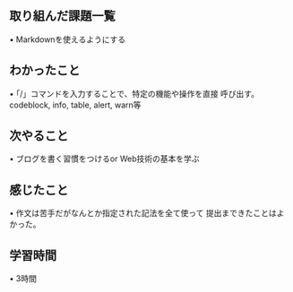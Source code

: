 ## 取り組んだ課題一覧
• Markdownを使えるようにする

## わかったこと
• ｢/」コマンドを入力することで、特定の機能や操作を直接
呼び出す。codeblock, info, table, alert, warn等

## 次やること
• ブログを書く習慣をつけるor Web技術の基本を学ぶ

## 感じたこと
• 作文は苦手だがなんとか指定された記法を全て使って
提出まできたことはよかった。

## 学習時間
• 3時間
